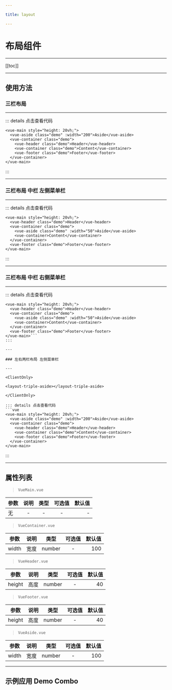 ```yaml
---

title: layout

---
```


# 布局组件

---

[[toc]]

---

## 使用方法

### 三栏布局

---

<ClientOnly>

<layout-triple-row></layout-triple-row>

</ClientOnly>

::: details 点击查看代码
```vue
<vue-main style="height: 20vh;">
  <vue-aside class="demo" :width="200">Aside</vue-aside>
  <vue-container class="demo">
    <vue-header class="demo">Header</vue-header>
    <vue-container class="demo">Content</vue-container>
    <vue-footer class="demo">Footer</vue-footer>
  </vue-container>
</vue-main>
```
:::

---

### 三栏布局 中栏 左侧菜单栏

---

<ClientOnly>

<layout-triple-row-aside></layout-triple-row-aside>

</ClientOnly>

::: details 点击查看代码
```vue
<vue-main style="height: 20vh;">
  <vue-header class="demo">Header</vue-header>
  <vue-container class="demo">
    <vue-aside class="demo" :width="50">Aside</vue-aside>
    <vue-container>Content</vue-container>
  </vue-container>
  <vue-footer class="demo">Footer</vue-footer>
</vue-main>
```
:::

---

### 三栏布局 中栏 右侧菜单栏

---

<ClientOnly>

<layout-triple-row-aside-right></layout-triple-row-aside-right>

</ClientOnly>

::: details 点击查看代码
```vue
<vue-main style="height: 20vh;">
  <vue-header class="demo">Header</vue-header>
  <vue-container class="demo">
    <vue-aside class="demo" :width="50">Aside</vue-aside>
    <vue-container>Content</vue-container>
  </vue-container>
  <vue-footer class="demo">Footer</vue-footer>
</vue-main>```
:::

---

### 左右两栏布局 左侧菜单栏

---

<ClientOnly>

<layout-triple-aside></layout-triple-aside>

</ClientOnly>

::: details 点击查看代码
```vue
<vue-main style="height: 20vh;">
  <vue-aside class="demo" :width="200">Aside</vue-aside>
  <vue-container class="demo">
    <vue-header class="demo">Header</vue-header>
    <vue-container class="demo">Content</vue-container>
    <vue-footer class="demo">Footer</vue-footer>
  </vue-container>
</vue-main>
```
:::

---

## 属性列表

> `VueMain.vue`

| 参数       |  说明 | 类型 | 可选值 | 默认值 |
| --------- |:----------:|:------:|:-----:|-----:|
| 无     |  - | -  |  - | - |

> `VueContainer.vue`

| 参数       |  说明 | 类型 | 可选值 | 默认值 |
| --------- |:----------:|:------:|:-----:|-----:|
| width     |  宽度 | number  |  - | 100 |

> `VueHeader.vue`

| 参数       |  说明 | 类型 | 可选值 | 默认值 |
| --------- |:----------:|:------:|:-----:|-----:|
| height     |  高度 | number  |  - | 40 |

> `VueFooter.vue`

| 参数       |  说明 | 类型 | 可选值 | 默认值 |
| --------- |:----------:|:------:|:-----:|-----:|
| height     |  高度 | number  |  - | 40 |

> `VueAside.vue`

| 参数       |  说明 | 类型 | 可选值 | 默认值 |
| --------- |:----------:|:------:|:-----:|-----:|
| width     |  宽度 | number  |  - | 100 |

---

## 示例应用 Demo Combo
